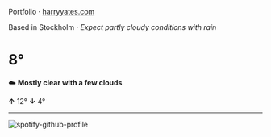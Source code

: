 Portfolio · [harryyates.com](https://harryyates.com)

<!-- WEATHER_START -->
Based in Stockholm · *Expect partly cloudy conditions with rain*

# 8°
☁️ **Mostly clear with a few clouds**

**↑** 12° **↓** 4°

---
<!-- WEATHER_END -->

<p align="left">
  <a>
    <img src="https://spotify-github-profile.kittinanx.com/api/view?uid=bigbello&cover_image=true&theme=natemoo-re&show_offline=true&background_color=121212&interchange=false&bar_color=53b14f&bar_color_cover=false" alt="spotify-github-profile">
  </a>
</p>